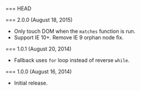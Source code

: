 === HEAD

=== 2.0.0 (August 18, 2015)

* Only touch DOM when the `matches` function is run.
* Support IE 10+. Remove IE 9 orphan node fix.

=== 1.0.1 (August 20, 2014)

* Fallback uses `for` loop instead of reverse `while`.

=== 1.0.0 (August 16, 2014)

* Initial release.
